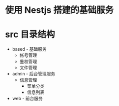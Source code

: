 # 使用 Nestjs 搭建的基础服务

# src 目录结构

- based - 基础服务
  - 帐号管理
  - 鉴权管理
  - 文件管理
- admin - 后台管理服务
  - 信息管理
    - 菜单分类
    - 信息列表
- web - 前台服务
